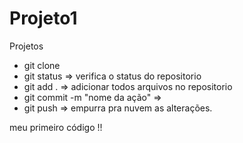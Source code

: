 # Projeto1
Projetos

- git clone <caminho do repositorio>
- git status => verifica o status do repositorio
- git add . => adicionar todos arquivos no repositorio
- git commit -m "nome da ação" =>
- git push => empurra pra nuvem as alterações.

 meu primeiro código !!